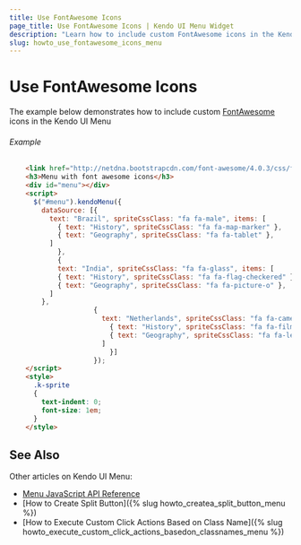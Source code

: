 ```yaml
---
title: Use FontAwesome Icons
page_title: Use FontAwesome Icons | Kendo UI Menu Widget
description: "Learn how to include custom FontAwesome icons in the Kendo UI Menu widget."
slug: howto_use_fontawesome_icons_menu
---
```


# Use FontAwesome Icons

The example below demonstrates how to include custom [FontAwesome](http://fortawesome.github.io/Font-Awesome/) icons in the Kendo UI Menu

###### Example

```html
    <link href="http://netdna.bootstrapcdn.com/font-awesome/4.0.3/css/font-awesome.css" rel="stylesheet">
    <h3>Menu with font awesome icons</h3>
    <div id="menu"></div>      
    <script>
      $("#menu").kendoMenu({
        dataSource: [{
          text: "Brazil", spriteCssClass: "fa fa-male", items: [
            { text: "History", spriteCssClass: "fa fa-map-marker" },
            { text: "Geography", spriteCssClass: "fa fa-tablet" },
          ]
            },
            {
            text: "India", spriteCssClass: "fa fa-glass", items: [
            { text: "History", spriteCssClass: "fa fa-flag-checkered" },
            { text: "Geography", spriteCssClass: "fa fa-picture-o" },
          ]
        },
                     {
                       text: "Netherlands", spriteCssClass: "fa fa-camera-retro", items: [
                         { text: "History", spriteCssClass: "fa fa-film" },
                         { text: "Geography", spriteCssClass: "fa fa-leaf" },
                       ]
                         }]
                     });
    </script>
    <style>
      .k-sprite
      {
        text-indent: 0;
        font-size: 1em;
      }
    </style>
```

## See Also

Other articles on Kendo UI Menu:

* [Menu JavaScript API Reference](/api/javascript/ui/menu)
* [How to Create Split Button]({% slug howto_createa_split_button_menu %})
* [How to Execute Custom Click Actions Based on Class Name]({% slug howto_execute_custom_click_actions_basedon_classnames_menu %})
